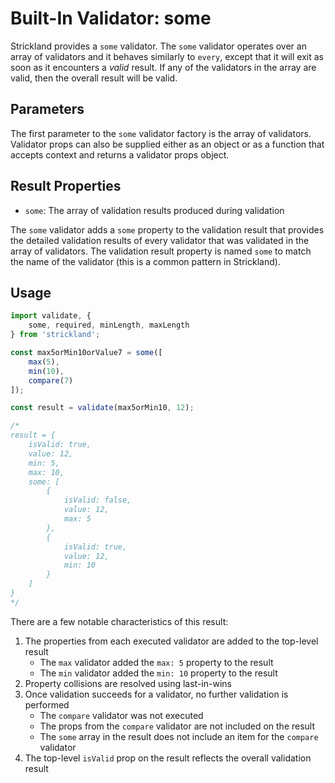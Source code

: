 # Built-In Validator: some

Strickland provides a `some` validator. The `some` validator operates over an array of validators and it behaves similarly to `every`, except that it will exit as soon as it encounters a *valid* result. If any of the validators in the array are valid, then the overall result will be valid.

## Parameters

The first parameter to the `some` validator factory is the array of validators. Validator props can also be supplied either as an object or as a function that accepts context and returns a validator props object.

## Result Properties

* `some`: The array of validation results produced during validation

The `some` validator adds a `some` property to the validation result that provides the detailed validation results of every validator that was validated in the array of validators. The validation result property is named `some` to match the name of the validator (this is a common pattern in Strickland).

## Usage

``` jsx
import validate, {
    some, required, minLength, maxLength
} from 'strickland';

const max5orMin10orValue7 = some([
    max(5),
    min(10),
    compare(7)
]);

const result = validate(max5orMin10, 12);

/*
result = {
    isValid: true,
    value: 12,
    min: 5,
    max: 10,
    some: [
        {
            isValid: false,
            value: 12,
            max: 5
        },
        {
            isValid: true,
            value: 12,
            min: 10
        }
    ]
}
*/
```

There are a few notable characteristics of this result:

1. The properties from each executed validator are added to the top-level result
    * The `max` validator added the `max: 5` property to the result
    * The `min` validator added the `min: 10` property to the result
1. Property collisions are resolved using last-in-wins
1. Once validation succeeds for a validator, no further validation is performed
    * The `compare` validator was not executed
    * The props from the `compare` validator are not included on the result
    * The `some` array in the result does not include an item for the `compare` validator
1. The top-level `isValid` prop on the result reflects the overall validation result
